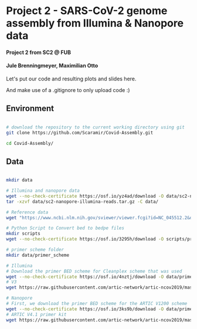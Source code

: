# Project 2 - SARS-CoV-2 genome assembly from Illumina & Nanopore data
#### Project 2 from SC2 @ FUB
#### Jule Brenningmeyer, Maximilian Otto

Let's put our code and resulting plots and slides here.

And make use of a .gitignore to only upload code :)

## Environment

```bash

# download the repository to the current working directory using git 
git clone https://github.com/Scaramir/Covid-Assembly.git

cd Covid-Assembly/
```

## Data

```bash

mkdir data

# Illumina and nanopore data
wget --no-check-certificate https://osf.io/yz4ad/download -O data/sc2-nanopore-illumina-reads.tar.gz
tar -xzvf data/sc2-nanopore-illumina-reads.tar.gz -C data/

# Reference data
wget "https://www.ncbi.nlm.nih.gov/sviewer/viewer.fcgi?id=NC_045512.2&db=nuccore&report=fasta&retmode=text&withmarkup=on&tool=portal&log$=seqview&maxdownloadsize=1000000" -O data/NC_045512.2.fasta

# Python Script to Convert bed to bedpe files
mkdir scripts
wget --no-check-certificate https://osf.io/3295h/download -O scripts/primerbed2bedpe.py

# primer scheme folder
mkdir data/primer_scheme

# Illumina
# Download the primer BED scheme for Cleanplex scheme that was used
wget --no-check-certificate https://osf.io/4nztj/download -O data/primer_scheme/cleanplex.amplicons.bedpe
# V3
wget https://raw.githubusercontent.com/artic-network/artic-ncov2019/master/primer_schemes/nCoV-2019/V3/nCoV-2019.scheme.bed -O data/primer_scheme/V3-nCoV-2019.scheme.bed

# Nanopore
# First, we download the primer BED scheme for the ARTIC V1200 scheme
wget --no-check-certificate https://osf.io/3ks9b/download -O data/primer_scheme/nCoV-2019.bed
# ARTIC V4.1 primer kit
wget https://raw.githubusercontent.com/artic-network/artic-ncov2019/master/primer_schemes/nCoV-2019/V4.1/SARS-CoV-2.scheme.bed -O data/primer_scheme/V4.1-SARS-CoV-2.scheme.bed

```

